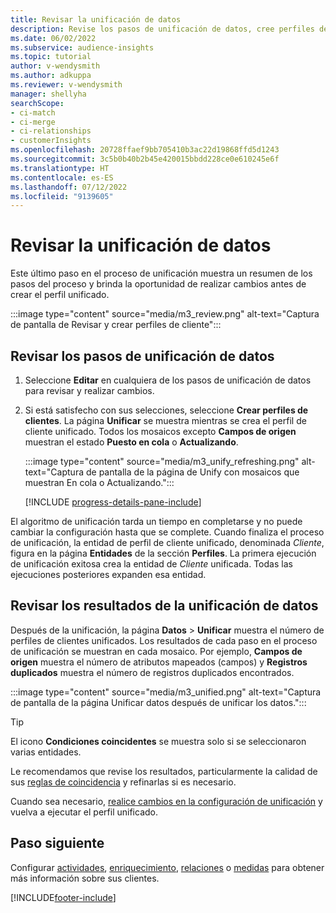 ```yaml
---
title: Revisar la unificación de datos
description: Revise los pasos de unificación de datos, cree perfiles de clientes unificados y revise los resultados
ms.date: 06/02/2022
ms.subservice: audience-insights
ms.topic: tutorial
author: v-wendysmith
ms.author: adkuppa
ms.reviewer: v-wendysmith
manager: shellyha
searchScope:
- ci-match
- ci-merge
- ci-relationships
- customerInsights
ms.openlocfilehash: 20728ffaef9bb705410b3ac22d19868ffd5d1243
ms.sourcegitcommit: 3c5b0b40b2b45e420015bbdd228ce0e610245e6f
ms.translationtype: HT
ms.contentlocale: es-ES
ms.lasthandoff: 07/12/2022
ms.locfileid: "9139605"
---
```

# <a name="review-data-unification"></a>Revisar la unificación de datos

Este último paso en el proceso de unificación muestra un resumen de los pasos del proceso y brinda la oportunidad de realizar cambios antes de crear el perfil unificado.

:::image type="content" source="media/m3_review.png" alt-text="Captura de pantalla de Revisar y crear perfiles de cliente":::

## <a name="review-the-data-unification-steps"></a>Revisar los pasos de unificación de datos

1. Seleccione **Editar** en cualquiera de los pasos de unificación de datos para revisar y realizar cambios.

1. Si está satisfecho con sus selecciones, seleccione **Crear perfiles de clientes**. La página **Unificar** se muestra mientras se crea el perfil de cliente unificado. Todos los mosaicos excepto **Campos de origen** muestran el estado **Puesto en cola** o **Actualizando**.

   :::image type="content" source="media/m3_unify_refreshing.png" alt-text="Captura de pantalla de la página de Unify con mosaicos que muestran En cola o Actualizando.":::

   [!INCLUDE [progress-details-pane-include](includes/progress-details-pane.md)]

El algoritmo de unificación tarda un tiempo en completarse y no puede cambiar la configuración hasta que se complete. Cuando finaliza el proceso de unificación, la entidad de perfil de cliente unificado, denominada *Cliente*, figura en la página **Entidades** de la sección **Perfiles**. La primera ejecución de unificación exitosa crea la entidad de *Cliente* unificada. Todas las ejecuciones posteriores expanden esa entidad.

## <a name="review-the-results-of-data-unification"></a>Revisar los resultados de la unificación de datos

Después de la unificación, la página **Datos** > **Unificar** muestra el número de perfiles de clientes unificados. Los resultados de cada paso en el proceso de unificación se muestran en cada mosaico. Por ejemplo, **Campos de origen** muestra el número de atributos mapeados (campos) y **Registros duplicados** muestra el número de registros duplicados encontrados.

:::image type="content" source="media/m3_unified.png" alt-text="Captura de pantalla de la página Unificar datos después de unificar los datos.":::

> [!TIP]
> El icono **Condiciones coincidentes** se muestra solo si se seleccionaron varias entidades.

Le recomendamos que revise los resultados, particularmente la calidad de sus [reglas de coincidencia](data-unification-update.md#manage-match-rules) y refinarlas si es necesario.

Cuando sea necesario, [realice cambios en la configuración de unificación](data-unification-update.md) y vuelva a ejecutar el perfil unificado.

## <a name="next-step"></a>Paso siguiente

Configurar [actividades](activities.md), [enriquecimiento](enrichment-hub.md), [relaciones](relationships.md) o [medidas](measures.md) para obtener más información sobre sus clientes.

[!INCLUDE[footer-include](includes/footer-banner.md)]
